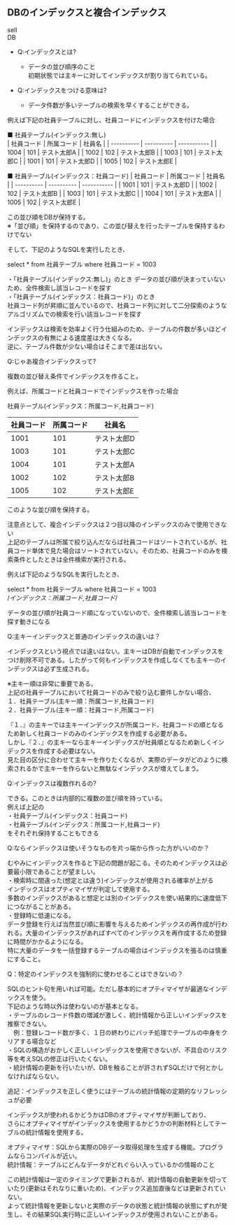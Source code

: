 ## DBのインデックスと複合インデックス		
sell		
DB		
        
* Q:インデックスとは?		
        
    * データの並び順序のこと		
初期状態では主キーに対してインデックスが割り当てられている。		
        
* Q:インデックスをつける意味は?		
        
    * データ件数が多いテーブルの検索を早くすることができる。		
        

例えば下記の社員テーブルに対し、社員コードにインデックスを付けた場合		
        
■ 社員テーブル(インデックス:無し)		
| 社員コード | 所属コード | 社員名      | 
| ---------- | ---------- | ----------- | 
| 1004       | 101        | テスト太郎A | 
| 1002       | 102        | テスト太郎B | 
| 1003       | 101        | テスト太郎C | 
| 1001       | 101        | テスト太郎D | 
| 1005       | 102        | テスト太郎E | 
  

■ 社員テーブル(インデックス：社員コード)
| 社員コード | 所属コード | 社員名      | 
| ---------- | ---------- | ----------- | 
| 1001       | 101        | テスト太郎D | 
| 1002       | 102        | テスト太郎B | 
| 1003       | 101        | テスト太郎C | 
| 1004       | 101        | テスト太郎A | 
| 1005       | 102        | テスト太郎E | 

この並び順をDBが保持する。	
※「並び順」を保持するのであり、この並び替えを行ったテーブルを保持するわけでない	
    
そして、下記のようなSQLを実行したとき、	
    
select * from 社員テーブル where 社員コード = 1003	
    
・「社員テーブル(インデックス:無し)」のとき	
データの並び順が決まっていないため、全件検索し該当レコードを探す	
・「社員テーブル(インデックス：社員コード)」のとき	
社員コード列が昇順に並んでいるので、社員コード列に対して二分探索のようなアルゴリズムでの検索を行い該当レコードを探す	
    
インデックスは検索を効率よく行う仕組みのため、テーブルの件数が多いほどインデックスの有無による速度差は大きくなる。	
逆に、テーブル件数が少ない場合はそこまで差は出ない。	
    
Q:じゃあ複合インデックスって?	
    
複数の並び替え条件でインデックスを作ること。	
    
例えば、所属コードと社員コードでインデックスを作った場合	
    
社員テーブル(インデックス：所属コード,社員コード)	

| 社員コード | 所属コード | 社員名      | 
| ---------- | ---------- | ----------- | 
| 1001       | 101        | テスト太郎D | 
| 1003       | 101        | テスト太郎C | 
| 1004       | 101        | テスト太郎A | 
| 1002       | 102        | テスト太郎B | 
| 1005       | 102        | テスト太郎E | 



このような並び順を保持する。		
        
注意点として、複合インデックスは２つ目以降のインデックスのみで使用できない		
上記のテーブルは所属で絞り込んだならば社員コードはソートされているが、社員コード単体で見た場合はソートされていない。そのため、社員コードのみを検索条件としたときは全件検索が実行される。		
        
例えば下記のようなSQLを実行したとき、		
        
select * from 社員テーブル where 社員コード = 1003 		
/*インデックス：所属コード,社員コード*/		
        
データの並び順が社員コード順になっていないので、全件検索し該当レコードを探す動きになる		
        
Q:主キーインデックスと普通のインデックスの違いは？		
        
インデックスという視点では違いはない。主キーはDBが自動でインデックスをつけ削除不可である。したがって何もインデックスを作成しなくても主キーのインデックスは必ず生成される。		
        
※主キー順は非常に重要である。		
上記の社員テーブルにおいて社員コードのみで絞り込む要件しかない場合、		
１．社員テーブル(主キー順：所属コード,社員コード)		
２．社員テーブル(主キー順：社員コード,所属コード)		
        
『１．』の主キーでは主キーインデックスが所属コード、社員コードの順となるため新しく社員コードのみのインデックスを作成する必要がある。		
しかし『２．』の主キーなら主キーインデックスが社員順となるため新しくインデックスを作成する必要はない。		
見た目の区分に合わせて主キーを作りたくなるが、実際のデータがどのように検索されるかで主キーを作らないと無駄なインデックスが増えてしまう。		
        
Q:インデックスは複数作れるの?		
        
できる。このときは内部的に複数の並び順を持っている。		
例えば上記の		
・社員テーブル(インデックス：社員コード)		
・社員テーブル(インデックス：所属コード,社員コード)		
をそれぞれ保持することもできる		
        
Q:ならインデックスは使いそうなものを片っ端から作った方がいいのか？		
        
むやみにインデックスを作ると下記の問題が起こる。そのためインデックスは必要最小限であることが望ましい。		
・検索時に間違った(想定とは違う)インデックスが使用される確率が上がる		
インデックスはオプティマイザが判定して使用する。		
多数のインデックスがあると想定とは別のインデックスを使い結果的に速度低下につながることがある。		
・登録時に低速になる。		
データ登録を行えば当然並び順に影響を与えるためインデックスの再作成が行われる。大量のインデックスがあればすべてのインデックスを再作成するため登録に時間がかかるようになる。		
特に大量のデータを一括登録するテーブルの場合はインデックスを張るのは慎重にすること。		
        
Q：特定のインデックスを強制的に使わせることはできないの？		
        
SQLのヒント句を用いれば可能。ただし基本的にオプティマイザが最適なインデックスを使う。		
下記のような時以外は使わないのが基本となる。		
・テーブルのレコード件数の増減が激しく、統計情報から正しいインデックスを推察できない。		
　例：登録レコード数が多く、１日の終わりにバッチ処理でテーブルの中身をクリアする場合など		
・SQLの構造がおかしく正しいインデックスを使用できないが、不具合のリスク等を考えSQLの修正は行いたくない。		
・統計情報の更新を行いたいが、DBを触ることが許されずSQLだけで何とかしなければならない。		
        
追記：インデックスを正しく使うにはテーブルの統計情報の定期的なリフレッシュが必要		
        
インデックスが使われるかどうかはDBのオプティマイザが判断しており、		
さらにオプティマイザがインデックスを使用するかどうかの判断材料としてテーブルの統計情報を使用する。		
        
オプティマイザ：SQLから実際のDBデータ取得処理を生成する機能。プログラムならコンパイルが近い。		
統計情報：テーブルにどんなデータがどれぐらい入っているかの情報のこと		
        
この統計情報は一定のタイミングで更新されるが、統計情報の自動更新を切っていたり(更新はそれなりに重いため)、インデックス追加直後などは更新されていない。		
よって統計情報を更新しないと実際のデータの状態と統計情報の状態にずれが発生し、その結果SQL実行時に正しいインデックスが使用されないことがある。		

